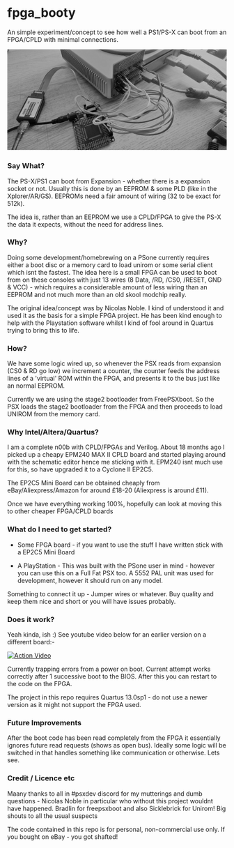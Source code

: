 # fpga_booty

An simple experiment/concept to see how well a PS1/PS-X can boot from an FPGA/CPLD with minimal connections.

![Alt text](/images/IMG_20210705_152344__022.jpg?raw=true "Schematic")

### Say What?

The PS-X/PS1 can boot from Expansion - whether there is a expansion socket or not. Usually this is done by an EEPROM & some PLD (like in the Xplorer/AR/GS).
EEPROMs need a fair amount of wiring (32 to be exact for 512k).

The idea is, rather than an EEPROM we use a CPLD/FPGA to give the PS-X the data it expects, without the need for address lines.

### Why?

Doing some development/homebrewing on a PSone currently requires either a boot disc or a memory card to load unirom or some serial client which isnt the fastest. The idea here is a small FPGA can be used to boot from on these consoles with just 13 wires (8 Data, /RD, /CS0, /RESET, GND & VCC) - which requires a considerable amount of less wiring than an EEPROM and not much more than an old skool modchip really.

The original idea/concept was by Nicolas Noble. I kind of understood it and used it as the basis for a simple FPGA project. He has been kind enough to help with the Playstation software whilst I kind of fool around in Quartus trying to bring this to life.

### How?

We have some logic wired up, so whenever the PSX reads from expansion (CS0 & RD go low) we increment a counter, the counter feeds the address lines of a 'virtual' ROM within the FPGA, and presents it to the bus just like an normal EEPROM.

Currently we are using the stage2 bootloader from FreePSXboot. So the PSX loads the stage2 bootloader from the FPGA and then proceeds to load UNIROM from the memory card.

### Why Intel/Altera/Quartus?

I am a complete n00b with CPLD/FPGAs and Verilog. About 18 months ago I picked up a cheapy EPM240 MAX II CPLD board and started playing around with the schematic editor hence me sticking with it. EPM240 isnt much use for this, so have upgraded it to a Cyclone II EP2C5.

The EP2C5 Mini Board can be obtained cheaply from eBay/Aliexpress/Amazon for around £18-20 (Aliexpress is around £11).

Once we have everything working 100%, hopefully can look at moving this to other cheaper FPGA/CPLD boards

### What do I need to get started?

- Some FPGA board - if you want to use the stuff I have written stick with a EP2C5 Mini Board

- A PlayStation - This was built with the PSone user in mind - however you can use this on a Full Fat PSX too. A 5552 PAL unit was used for development, however it should run on any model.

Something to connect it up - Jumper wires or whatever. Buy quality and keep them nice and short or you will have issues probably.

### Does it work?

Yeah kinda, ish :) See youtube video below for an earlier version on a different board:-

[![Action Video](https://img.youtube.com/vi/7CAtqHSnnSg/0.jpg)](https://www.youtube.com/watch?v=7CAtqHSnnSg)

Currently trapping errors from a power on boot. Current attempt works correctly after 1 successive boot to the BIOS. After this you can restart to the code on the FPGA.

The project in this repo requires Quartus 13.0sp1 - do not use a newer version as it might not support the FPGA used.

### Future Improvements

After the boot code has been read completely from the FPGA it essentially ignores future read requests (shows as open bus). Ideally some logic will be switched in that handles something like communication or otherwise. Lets see.

### Credit / Licence etc

Maany thanks to all in #psxdev discord for my mutterings and dumb questions - Nicolas Noble in particular who without this project wouldnt have happened. Bradlin for freepsxboot and also Sicklebrick for Unirom! Big shouts to all the usual suspects

The code contained in this repo is for personal, non-commercial use only. If you bought on eBay - you got shafted!

